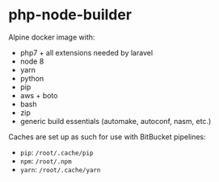 # php-node-builder

Alpine docker image with:

- php7 + all extensions needed by laravel
- node 8
- yarn
- python
- pip
- aws + boto
- bash
- zip
- generic build essentials (automake, autoconf, nasm, etc.)

Caches are set up as such for use with BitBucket pipelines:

- `pip`: `/root/.cache/pip`
- `npm`: `/root/.npm`
- `yarn`: `/root/.cache/yarn`
